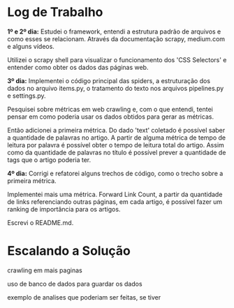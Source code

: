 # Log de Trabalho

**1º e 2º dia:** Estudei o framework, entendi a estrutura padrão de arquivos e como esses se relacionam. Através da documentação scrapy, medium.com e alguns vídeos.

Utilizei o scrapy shell para visualizar o funcionamento dos 'CSS Selectors' e entender como obter os dados das páginas web.             

**3º dia:** Implementei o código principal das spiders, a estruturação dos dados no arquivo items.py, o tratamento do texto nos arquivos pipelines.py e settings.py.

Pesquisei sobre métricas em web crawling e, com o que entendi, tentei pensar em como poderia usar os dados obtidos para gerar as métricas.

Então adicionei a primeira métrica. Do dado 'text' coletado é possível saber a quantidade de palavras no artigo.
A partir de alguma métrica de tempo de leitura por palavra é possível obter o tempo de leitura total do artigo.
Assim como da quantidade de palavras no título é possível prever a quantidade de tags que o artigo poderia ter.

**4º dia:** Corrigi e refatorei alguns trechos de código, como o trecho sobre a primeira métrica.

Implementei mais uma métrica. 
Forward Link Count, a partir da quantidade de links referenciando outras páginas, em cada artigo, é possível fazer um ranking de importância para os artigos.

Escrevi o README.md.


# Escalando a Solução

crawling em mais paginas

uso de banco de dados para guardar os dados

exemplo de analises que poderiam ser feitas, se tiver
